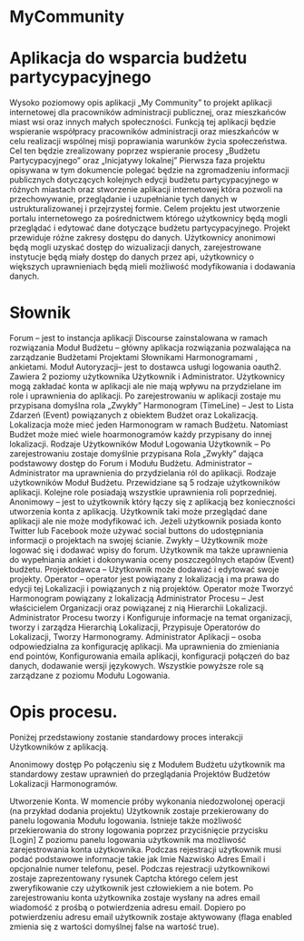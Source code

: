 MyCommunity
===========

Aplikacja do wsparcia budżetu partycypacyjnego
==============================================

Wysoko poziomowy opis aplikacji
„My Community” to projekt aplikacji internetowej dla pracowników administracji publicznej, oraz mieszkańców miast wsi oraz innych małych społeczności. Funkcją tej aplikacji będzie wspieranie współpracy pracowników administracji oraz mieszkańców w celu realizacji wspólnej misji poprawiania warunków życia społeczeństwa. Cel ten będzie zrealizowany poprzez wspieranie procesy „Budżetu Partycypacyjnego” oraz „Inicjatywy lokalnej”
Pierwsza faza projektu opisywana w tym dokumencie polegać będzie na zgromadzeniu informacji publicznych dotyczących kolejnych edycji budżetu partycypacyjnego w różnych miastach oraz stworzenie aplikacji internetowej która pozwoli na przechowywanie, przeglądanie i uzupełnianie tych danych w ustrukturalizowanej i przejrzystej formie. 
Celem projektu jest utworzenie portalu internetowego za pośrednictwem którego użytkownicy będą mogli przeglądać i edytować dane dotyczące budżetu partycypacyjnego. Projekt przewiduje różne zakresy dostępu do danych. Użytkownicy anonimowi będą mogli uzyskać dostęp do wizualizacji danych, zarejestrowane instytucje będą miały dostęp do danych przez api, użytkownicy o większych uprawnieniach będą mieli możliwość modyfikowania i dodawania danych.

Słownik
=======

Forum – jest to instancja aplikacji Discourse zainstalowana w ramach rozwiązania
Moduł Budżetu – główny aplikacja rozwiązania pozwalająca na zarządzanie Budżetami Projektami Słownikami Harmonogramami , ankietami.
Moduł Autoryzacji– jest to dostawca usługi logowania oauth2. Zawiera 2 poziomy użytkownika Użytkownik i Administrator. Użytkownicy mogą zakładać konta w aplikacji ale nie mają wpływu na przydzielane im role i uprawnienia do aplikacji. Po zarejestrowaniu w aplikacji zostaje mu przypisana domyślna rola „Zwykły”
Harmonogram (TimeLine) – Jest to Lista Zdarzeń (Event) powiązanych z obiektem Budżet oraz Lokalizacją. Lokalizacja może mieć jeden Harmonogram w ramach Budżetu. Natomiast Budżet może mieć wiele hoarmonogramów każdy przypisany do innej lokalizacji. 
Rodzaje Użytkowników Moduł Logowania
Użytkownik – Po zarejestrowaniu zostaje domyślnie przypisana Rola „Zwykły” dająca podstawowy dostęp do Forum i Modułu Budżetu.
Administrator – Administrator ma uprawnienia do przydzielania ról do aplikacji.
Rodzaje użytkowników Moduł Budżetu.
Przewidziane są  5 rodzaje użytkowników aplikacji. Kolejne role posiadają wszystkie uprawnienia roli poprzedniej.
Anonimowy – jest to użytkownik który łączy się z aplikacją bez konieczności utworzenia konta z aplikacją. Użytkownik taki może przeglądać dane aplikacji ale nie może modyfikować ich. Jeżeli użytkownik posiada konto Twitter lub Facebook może używać social buttons do udostępniania informacji o projektach na swojej ścianie.
Zwykły – Użytkownik może logować się i dodawać wpisy do forum. Użytkownik ma także uprawnienia do wypełniania ankiet i dokonywania oceny poszczególnych etapów (Event) budżetu.
Projektodawca – Użytkownik może dodawać i edytować swoje projekty.
Operator – operator jest powiązany z lokalizacją i ma prawa do edycji tej Lokalizacji i powiązanych z nią projektów. Operator może Tworzyć Harmonogram powiązany z lokalizacją
Administrator Procesu – Jest właścicielem Organizacji oraz powiązanej z nią Hierarchii Lokalizacji. Administrator Procesu tworzy i Konfiguruje informacje na temat organizacji, tworzy i zarządza Hierarchią Lokalizacji, Przypisuje Operatorów do Lokalizacji, Tworzy Harmonogramy.
Administrator Aplikacji – osoba odpowiedzialna za konfigurację aplikacji. Ma uprawnienia do zmieniania end pointów, Konfigurowania emaila aplikacji, konfiguracji połączeń do baz danych, dodawanie wersji językowych.
Wszystkie powyższe role są zarządzane z poziomu Modułu Logowania.

Opis procesu. 
=============

Poniżej przedstawiony zostanie standardowy proces interakcji Użytkowników z aplikacją.

Anonimowy dostęp
Po połączeniu się z Modułem Budżetu użytkownik ma standardowy zestaw uprawnień do przeglądania Projektów Budżetów Lokalizacji Harmonogramów. 

Utworzenie Konta.
W momencie próby wykonania niedozwolonej operacji (na przykład dodania projektu) Użytkownik zostaje przekierowany do panelu logowania Modułu logowania. Istnieje także możliwość przekierowania do strony logowania poprzez przyciśnięcie przycisku [Login] Z poziomu panelu logowania użytkownik ma możliwość zarejestrowania konta użytkownika. Podczas rejestracji użytkownik musi podać podstawowe informacje takie jak Imie Nazwisko Adres Email i opcjonalnie numer telefonu, pesel. Podczas rejestracji użytkownikowi zostaje zaprezentowany rysunek Captcha którego celem jest zweryfikowanie czy użytkownik jest człowiekiem a nie botem. Po zarejestrowaniu konta użytkownika zostaje wysłany na adres email wiadomość z prośbą o potwierdzenia adresu email. Dopiero po potwierdzeniu adresu email użytkownik zostaje aktywowany (flaga enabled zmienia się z wartości domyślnej false na wartość true).




